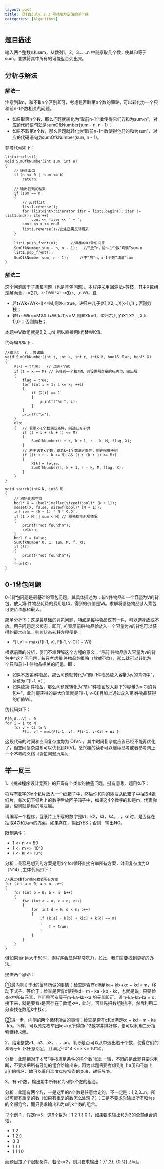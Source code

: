 ```yaml
---
layout: post
title: 【转自July】2.3 寻找和为定值的多个数
categories: [Algorithms]
---
```


## 题目描述

输入两个整数n和sum，从数列1，2，3.......n 中随意取几个数，使其和等于sum，要求将其中所有的可能组合列出来。

## 分析与解法
### 解法一
注意到取n，和不取n个区别即可，考虑是否取第n个数的策略，可以转化为一个只和前n-1个数相关的问题。
 - 如果取第n个数，那么问题就转化为“取前n-1个数使得它们的和为sum-n”，对应的代码语句就是sumOfkNumber(sum - n, n - 1)；
 - 如果不取第n个数，那么问题就转化为“取前n-1个数使得他们的和为sum”，对应的代码语句为sumOfkNumber(sum, n - 1)。

参考代码如下：


	list<int>list1;
	void SumOfkNumber(int sum, int n)
	{
		// 递归出口
		if (n <= 0 || sum <= 0)
			return;
	
		// 输出找到的结果
		if (sum == n)
		{
			// 反转list
			list1.reverse();
			for (list<int>::iterator iter = list1.begin(); iter != list1.end(); iter++)
				cout << *iter << " + ";
			cout << n << endl;
			list1.reverse()//此处还需反转回来
		}
	
		list1.push_front(n);      //典型的01背包问题
		SumOfkNumber(sum - n, n - 1);   //“放”n，前n-1个数“填满”sum-n
		list1.pop_front();
		SumOfkNumber(sum, n - 1);     //不“放”n，n-1个数“填满”sum
	}


### 解法二

这个问题属于子集和问题（也是背包问题）。本程序采用回溯法+剪枝，其中X数组是解向量，t=∑(1,..,k-1)Wi*Xi, r=∑(k,..,n)Wi，且

 - 若t+Wk+W(k+1)<=M,则Xk=true，递归左儿子(X1,X2,..,X(k-1),1)；否则剪枝；
 - 若t+r-Wk>=M && t+W(k+1)<=M,则置Xk=0，递归右儿子(X1,X2,..,X(k-1),0)；否则剪枝；

本题中W数组就是(1,2,..,n),所以直接用k代替WK值。

代码编写如下：


	//输入t， r， 尝试Wk
	void SumOfkNumber(int t, int k, int r, int& M, bool& flag, bool* X)
	{
		X[k] = true;   // 选第k个数
		if (t + k == M) // 若找到一个和为M，则设置解向量的标志位，输出解
		{
			flag = true;
			for (int i = 1; i <= k; ++i)
			{
				if (X[i] == 1)
				{
					printf("%d ", i);
				}
			}
			printf("\n");
		}
		else
		{   // 若第k+1个数满足条件，则递归左子树
			if (t + k + (k + 1) <= M)
			{
				SumOfkNumber(t + k, k + 1, r - k, M, flag, X);
			}
			// 若不选第k个数，选第k+1个数满足条件，则递归右子树
			if ((t + r - k >= M) && (t + (k + 1) <= M))
			{
				X[k] = false;
				SumOfkNumber(t, k + 1, r - k, M, flag, X);
			}
		}
	}
	
	void search(int& N, int& M)
	{
		// 初始化解空间
		bool* X = (bool*)malloc(sizeof(bool)* (N + 1));
		memset(X, false, sizeof(bool)* (N + 1));
		int sum = (N + 1) * N * 0.5f;
		if (1 > M || sum < M) // 预先排除无解情况
		{
			printf("not found\n");
			return;
		}
		bool f = false;
		SumOfkNumber(0, 1, sum, M, f, X);
		if (!f)
		{
			printf("not found\n");
		}
		free(X);
	}


## 0-1背包问题

0-1背包问题是最基础的背包问题，其具体描述为：有N件物品和一个容量为V的背包。放入第i件物品耗费的费用是Ci，得到的价值是Wi。求解将哪些物品装入背包可使价值总和最大。

简单分析下：这是最基础的背包问题，特点是每种物品仅有一件，可以选择放或不放。用子问题定义状态：即F[i, v]表示前i件物品恰放入一个容量为v的背包可以获得的最大价值。则其状态转移方程便是：
 - F[i, v] = max{F[i-1, v], F[i-1, v-Ci ] + Wi}

根据前面的分析，我们不难理解这个方程的意义：“将前i件物品放入容量为v的背包中”这个子问题，若只考虑第i件物品的策略（放或不放），那么就可以转化为一个只和前 i-1 件物品相关的问题。即：
 - 如果不放第i件物品，那么问题就转化为“前i-1件物品放入容量为v的背包中”，价值为 F[i-1, v ]；
 - 如果放第i件物品，那么问题就转化为“前i-1件物品放入剩下的容量为v-Ci的背包中”，此时能获得的最大价值就是F[i-1, v-Ci]再加上通过放入第i件物品获得的价值Wi。

伪代码如下：

	F[0,0...V] ← 0
	for i ← 1 to N
	    for v ← Ci to V
	        F[i, v] ← max{F[i-1, v], F[i-1, v-Ci] + Wi }
    
这段代码的时间和空间复杂度均为 O(VN)，其中时间复杂度应该已经不能再优化了，但空间复杂度却可以优化到O(V)。感兴趣的读者可以继续思考或者参考网上一个不错的文档《背包问题九讲》。

## 举一反三

1、《挑战程序设计竞赛》的开篇有个类似的抽签问题，挺有意思，题目如下：

将写有数字的n个纸片放入一个纸箱子中，然后你和你的朋友从纸箱子中抽取4张纸片，每次记下纸片上的数字后放回子箱子中，如果这4个数字的和是m，代表你赢，否则就是你的朋友赢。

请编写一个程序，当纸片上所写的数字是k1，k2，k3，k4，..，kn时，是否存在抽取4次和为m的方案，如果存在，输出YES；否则，输出NO。

限制条件：

- 1 <= n <= 50
- 1 <= m <= 10^8
- 1 <= ki <= 10^8

分析：最容易想到的方案是用4个for循环直接穷举所有方案，时间复杂度为O（N^4）,主体代码如下：


	//通过4重for循环枚举所有方案
	for (int a = 0; a < n, a++)
	{
		for (int b = 0; b < n; b++)
		{
			for (int c = 0; c < n; c++)
			{
				for (int d = 0; d < n; d++)
				{
					if (k[a] + k[b] + k[c] + k[d] == m)
					{
						f = true;
					}
				}
			}
		}
	}

但如果当n远大于50时，则程序会显得非常吃力，如此，我们需要找到更好的办法。

提供两个思路：

①最内侧关于d的循环所做的事情：检查是否有d满足ka+ kb +kc + kd = m，移动下式子，等价于：检查是否有d使得kd = m - ka - kb - kc，也就是说，只要检查k中所有元素，判断是否有等于m-ka-kb-ka 的元素即可。设m-ka-kb-ka = x，接下来，就是要看x是否存在于数组k中，此时，可以先把数组k排序，然后利用二分查找在数组k中找x；

②进一步，内侧的两个循环所做的事情：检查是否有c和d满足kc + kd = m - ka -kb。同样，可以预先枚举出kc+kd所得的n^2数字并排好序，便可以利用二分搜索继续求解。


2、给定整数a1、a2、a3、...、an，判断是否可以从中选出若干个数，使得它们的和等于k（k任意给定，且满足-10^8 <= k <= 10^8）。

分析：此题相对于本节“寻找满足条件的多个数”如出一辙，不同的是此题只要求判断，不要求把所有可能的组合给输出来。因为此题需要考虑到加上a[i]和不加上a[i]的情况，故可以采用深度优先搜索的办法，递归解决。


3、有n个数，输出期中所有和为s的k个数的组合。

分析：此题有两个坑，一是这里的n个数是任意给定的，不一定是：1,2,3...n，所以可能有重复的数（如果有重复的数怎么处理？）；二是不要求你输出所有和为s的全部组合，而只要求输出和为s的k个数的组合。

举个例子，假定n=6，这6个数为：1 2 1 3 0 1，如果要求输出和为3的全部组合的话，
 - 1 2
 - 1 2 0
 - 0 3
 - 1 1 1
 - 1 1 1 0

而题目加了个限制条件，若令k=2，则只要求输出：[{1,2}, {0,3}] 即可。
